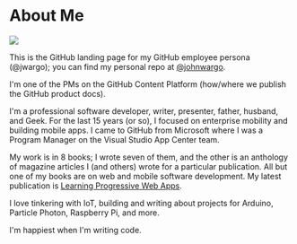 # About Me

<img align="center" src="https://github-readme-stats.vercel.app/api/?username=jwargo"/>

This is the GitHub landing page for my GitHub employee persona (@jwargo); you can find my personal repo at [@johnwargo](https://github.com/johnwargo).

I'm one of the PMs on the GitHub Content Platform (how/where we publish the GitHub product docs).

I'm a professional software developer, writer, presenter, father, husband, and Geek. For the last 15 years (or so), I focused on enterprise mobility and building mobile apps. I came to GitHub from Microsoft where I was a Program Manager on the Visual Studio App Center team. 

My work is in 8 books; I wrote seven of them, and the other is an anthology of magazine articles I (and others) wrote for a particular publication. All but one of my books are on web and mobile software development. My latest publication is [Learning Progressive Web Apps](https://learningpwa.com).

I love tinkering with IoT, building and writing about projects for Arduino, Particle Photon, Raspberry Pi, and more.

I'm happiest when I'm writing code.
